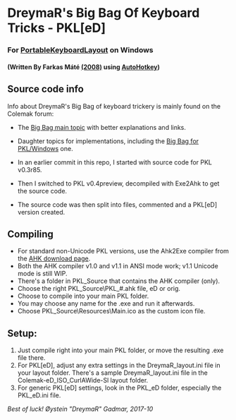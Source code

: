DreymaR's Big Bag Of Keyboard Tricks - PKL[eD]
==============================================

### For [PortableKeyboardLayout][PKLSFo] on Windows
#### (Written By Farkas Máté [(2008)][PKLAHK] using [AutoHotkey][AHKHom])

Source code info
----------------

Info about DreymaR's Big Bag of keyboard trickery is mainly found on the Colemak forum:

* The [Big Bag main topic][CmkBBT] with better explanations and links.
* Daughter topics for implementations, including the [Big Bag for PKL/Windows][CmkPKL] one.
  
* In an earlier commit in this repo, I started with source code for PKL v0.3r85.
* Then I switched to PKL v0.4preview, decompiled with Exe2Ahk to get the source code.
* The source code was then split into files, commented and a PKL[eD] version created.

Compiling
---------

* For standard non-Unicode PKL versions, use the Ahk2Exe compiler from the [AHK download page][AHKDld].
* Both the AHK compiler v1.0 and v1.1 in ANSI mode work; v1.1 Unicode mode is still WIP.
* There's a folder in PKL_Source that contains the AHK compiler (only).
* Choose the right PKL_Source\PKL_#.ahk file, eD or orig.
* Choose to compile into your main PKL folder.
* You may choose any name for the .exe and run it afterwards.
* Choose PKL_Source\Resources\Main.ico as the custom icon file.

Setup:
------

1. Just compile right into your main PKL folder, or move the resulting .exe file there.
2. For PKL[eD], adjust any extra settings in the DreymaR_layout.ini file in your layout folder.
   There's a sample DreymaR_layout.ini file in the Colemak-eD_ISO_CurlAWide-Sl layout folder.
3. For generic PKL[eD] settings, look in the PKL_eD folder, especially the PKL_eD.ini file.
  
  
_Best of luck!_
_Øystein "DreymaR" Gadmar, 2017-10_


[PKLSFo]: http://pkl.sourceforge.net/ (PortableKeyboardLayout on SourceForge)
[PKLAHK]: https://autohotkey.com/board/topic/25991-portable-keyboard-layout/ (PKL on the AutoHotkey forums)
[AHKHom]: https://autohotkey.com/ (AutoHotkey main page)
[AHKDld]: https://autohotkey.com/download/ (AutoHotkey download page)
[CmkBBT]: https://forum.colemak.com/topic/2315-dreymars-big-bag-of-keyboard-tricks-main-topic/ (BigBagOfKbdTrix on the Colemak forums)
[CmkPKL]: https://forum.colemak.com/topic/1467-dreymars-big-bag-of-keyboard-tricks-pklwindows-edition/ (BigBag-PKL on the Colemak forums)
